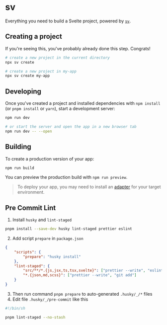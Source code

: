 # sv

Everything you need to build a Svelte project, powered by [`sv`](https://github.com/sveltejs/cli).

## Creating a project

If you're seeing this, you've probably already done this step. Congrats!

```bash
# create a new project in the current directory
npx sv create

# create a new project in my-app
npx sv create my-app
```

## Developing

Once you've created a project and installed dependencies with `npm install` (or `pnpm install` or `yarn`), start a development server:

```bash
npm run dev

# or start the server and open the app in a new browser tab
npm run dev -- --open
```

## Building

To create a production version of your app:

```bash
npm run build
```

You can preview the production build with `npm run preview`.

> To deploy your app, you may need to install an [adapter](https://svelte.dev/docs/kit/adapters) for your target environment.

## Pre Commit Lint

1. Install `husky` and `lint-staged`

```bash
pnpm install --save-dev husky lint-staged prettier eslint
```

2. Add script `prepare` in `package.json`

```json
{
	"scripts": {
		"prepare": "husky install"
	},
	"lint-staged": {
		"src/**/*.{js,jsx,ts,tsx,svelte}": ["prettier --write", "eslint --fix", "git add"],
		"*.{json,md,scss}": ["prettier --write", "git add"]
	}
}
```

3. Then run command `pnpm prepare` to auto-generated `.husky/_/*` files
4. Edit file `.husky/_/pre-commit` like this

```bash
#!/bin/sh

pnpm lint-staged --no-stash
```
